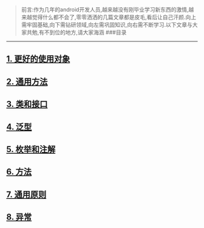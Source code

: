 >前言:作为几年的android开发人员,越来越没有刚毕业学习新东西的激情,越来越觉得什么都不会了,零零洒洒的几篇文章都是皮毛,看后让自己汗颜.向上需牢固基础,向下需钻研领域,向左需巩固知识,向右需不断学习.以下文章与大家共勉,有不到位的地方,请大家海涵
###目录 
---


[1. 更好的使用对象](https://www.jianshu.com/p/96ba1f9da2b6)
---




[2. 通用方法](https://www.jianshu.com/p/e9933b7e9009)
---


[3. 类和接口](https://www.jianshu.com/p/d8e8a6916325)
---


[4. 泛型](https://www.jianshu.com/p/dd9c5d7cdaa5)
---





[5. 枚举和注解](https://www.jianshu.com/p/9cd61b89c79e)
---


[6. 方法](https://www.jianshu.com/p/6bca1fc1945a)
---


[7. 通用原则](https://www.jianshu.com/p/b188135338f4)
---
[8. 异常](https://www.jianshu.com/p/009327a97ae9)
---
